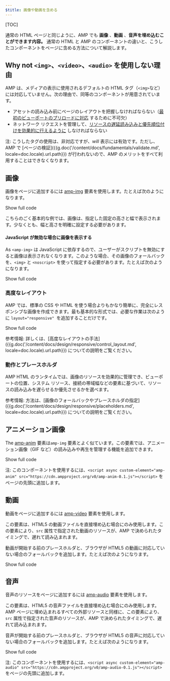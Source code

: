 ```yaml
---
$title: 画像や動画を含める
---
```


[TOC]

通常の HTML ページと同じように、AMP でも **画像** 、**動画** 、**音声を埋め込むことができます内容。** 通常の HTML と AMP のコンポーネントの違いと、こうしたコンポーネントをページに含める方法について解説します。

##  Why not `<img>`、`<video>`、`<audio>` を使用しない理由

AMP は、メディアの表示に使用されるデフォルトの HTML タグ（`<img>`など）には対応していません。次の理由で、同等のコンポーネントが用意されています。

*  アセットの読み込み前にページのレイアウトを把握しなければならない（[最初のビューポートのプリロードに対応](/ja/learn/about-how/#size-all-resources-statically) するために不可欠）
*  ネットワーク リクエストを管理して、[リソースの遅延読み込みと優先順位付けを効果的に行えるように](/ja/learn/about-how/#prioritize-resource-loading) しなければならない

注: こうしたタグの使用は、非対応ですが、*will* 表示には有効です。ただし、AMP で [ページの検証]({{g.doc('/content/docs/fundamentals/validate.md', locale=doc.locale).url.path}}) が行われないので、AMP のメリットをすべて利用することはできなくなります。

## 画像

画像をページに追加するには [amp-img](/ja/docs/reference/components/amp-img.html) 要素を使用します。たとえば次のようになります。

<!--embedded example - fixed size image -->
<div>
<amp-iframe height="174"
            layout="fixed-height"
            sandbox="allow-scripts allow-forms allow-same-origin"
            resizable
            src="https://ampproject-b5f4c.firebaseapp.com/examples/ampimg.fixed.embed.html">
  <div overflow tabindex="0" role="button" aria-label="Show more">Show full code</div>
  <div placeholder></div>
</amp-iframe>
</div>

こちらのごく基本的な例では、画像は、指定した固定の高さと幅で表示されます。少なくとも、幅と高さを明確に設定する必要があります。

#### JavaScript が無効な場合に画像を表示する

As `<amp-img>` は JavaScript に依存するので、ユーザーがスクリプトを無効にすると画像は表示されなくなります。このような場合、その画像のフォールバックを、`<img>` と `<noscript>` を使って指定する必要があります。たとえば次のようになります。

<!--embedded example - img with noscript -->
<div>
<amp-iframe height="215"
            layout="fixed-height"
            sandbox="allow-scripts allow-forms allow-same-origin"
            resizable
            src="https://ampproject-b5f4c.firebaseapp.com/examples/ampimg.noscript.embed.html">
  <div overflow tabindex="0" role="button" aria-label="Show more">Show full code</div>
  <div placeholder></div>
</amp-iframe>
</div>

### 高度なレイアウト

 AMP では、標準の CSS や HTML を使う場合よりもかなり簡単に、完全にレスポンシブな画像を作成できます。最も基本的な形式では、必要な作業は次のように `layout="responsive" `を追加することだけです。

<!--embedded example - basic responsive image -->
<div>
<amp-iframe height="193"
            layout="fixed-height"
            sandbox="allow-scripts allow-forms allow-same-origin"
            resizable
            src="https://ampproject-b5f4c.firebaseapp.com/examples/ampimg.basic.embed.html">
  <div overflow tabindex="0" role="button" aria-label="Show more">Show full code</div>
  <div placeholder></div>
</amp-iframe>
</div>

参考情報: 詳しくは、[高度なレイアウトの手法]({{g.doc('/content/docs/design/responsive/control_layout.md', locale=doc.locale).url.path}}) についての説明をご覧ください。

### 動作とプレースホルダ

AMP HTML のランタイムでは、画像のリソースを効果的に管理でき、ビューポートの位置、システム リソース、接続の帯域幅などの要素に基づいて、リソースの読み込みを遅らせるか優先させるかを選べます。

参考情報: 方法は、[画像のフォールバックやプレースホルダの指定]({{g.doc('/content/docs/design/responsive/placeholders.md', locale=doc.locale).url.path}}) についての説明をご覧ください。

## アニメーション画像

The [amp-anim](/ja/docs/reference/components/amp-anim.html) 要素は`amp-img` 要素とよく似ています。この要素では、アニメーション画像（GIF など）の読み込みや再生を管理する機能を追加できます。

<!--embedded amp-anim basic example -->
<div>
<amp-iframe height="253"
            layout="fixed-height"
            sandbox="allow-scripts allow-forms allow-same-origin"
            resizable
            src="https://ampproject-b5f4c.firebaseapp.com/examples/ampanim.basic.embed.html">
  <div overflow tabindex="0" role="button" aria-label="Show more">Show full code</div>
  <div placeholder></div>
</amp-iframe>
</div>

注: このコンポーネントを使用するには、`<script async custom-element="amp-anim" src="https://cdn.ampproject.org/v0/amp-anim-0.1.js"></script>` をページの先頭に追加します。

## 動画

動画をページに追加するには [amp-video](/ja/docs/reference/components/amp-video.html) 要素を使用します。

この要素は、HTML5 の動画ファイルを直接埋め込む場合にのみ使用します。この要素により、`src` 属性で指定された動画のリソースが、AMP で決められたタイミングで、遅れて読み込まれます。

動画が開始する前のプレースホルダと、ブラウザが HTML5 の動画に対応していない場合のフォールバックを追加します。たとえば次のようになります。

<!--embedded video example  -->
<div>
<amp-iframe height="234"
            layout="fixed-height"
            sandbox="allow-scripts allow-forms allow-same-origin"
            resizable
            src="https://ampproject-b5f4c.firebaseapp.com/examples/ampvideo.fallback.embed.html">
  <div overflow tabindex="0" role="button" aria-label="Show more">Show full code</div>
  <div placeholder></div>
</amp-iframe>
</div>

## 音声

音声のリソースをページに追加するには [amp-audio](/ja/docs/reference/components/amp-audio.html) 要素を使用します。

この要素は、HTML5 の音声ファイルを直接埋め込む場合にのみ使用します。AMP ページに埋め込まれるすべての外部リソースと同様に、この要素により、`src` 属性で指定された音声のリソースが、AMP で決められたタイミングで、遅れて読み込まれます。

音声が開始する前のプレースホルダと、ブラウザが HTML5 の音声に対応していない場合のフォールバックを追加します。たとえば次のようになります。

<!--embedded audio example  -->
<div>
<amp-iframe height="314"
            layout="fixed-height"
            sandbox="allow-scripts allow-forms allow-same-origin"
            resizable
            src="https://ampproject-b5f4c.firebaseapp.com/examples/ampaudio.basic.embed.html">
  <div overflow tabindex="0" role="button" aria-label="Show more">Show full code</div>
  <div placeholder></div>
</amp-iframe>
</div>

注: このコンポーネントを使用するには、`<script async custom-element="amp-audio" src="https://cdn.ampproject.org/v0/amp-audio-0.1.js"></script>` をページの先頭に追加します。
